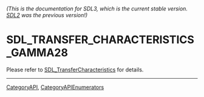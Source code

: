 ###### (This is the documentation for SDL3, which is the current stable version. [SDL2](https://wiki.libsdl.org/SDL2/) was the previous version!)
# SDL_TRANSFER_CHARACTERISTICS_GAMMA28

Please refer to [SDL_TransferCharacteristics](SDL_TransferCharacteristics) for details.

----
[CategoryAPI](CategoryAPI), [CategoryAPIEnumerators](CategoryAPIEnumerators)

